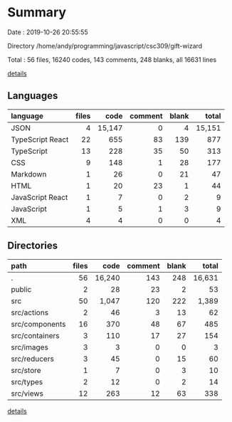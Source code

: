 # Summary

Date : 2019-10-26 20:55:55

Directory /home/andy/programming/javascript/csc309/gift-wizard

Total : 56 files,  16240 codes, 143 comments, 248 blanks, all 16631 lines

[details](details.md)

## Languages
| language | files | code | comment | blank | total |
| :--- | ---: | ---: | ---: | ---: | ---: |
| JSON | 4 | 15,147 | 0 | 4 | 15,151 |
| TypeScript React | 22 | 655 | 83 | 139 | 877 |
| TypeScript | 13 | 228 | 35 | 50 | 313 |
| CSS | 9 | 148 | 1 | 28 | 177 |
| Markdown | 1 | 26 | 0 | 21 | 47 |
| HTML | 1 | 20 | 23 | 1 | 44 |
| JavaScript React | 1 | 7 | 0 | 2 | 9 |
| JavaScript | 1 | 5 | 1 | 3 | 9 |
| XML | 4 | 4 | 0 | 0 | 4 |

## Directories
| path | files | code | comment | blank | total |
| :--- | ---: | ---: | ---: | ---: | ---: |
| . | 56 | 16,240 | 143 | 248 | 16,631 |
| public | 2 | 28 | 23 | 2 | 53 |
| src | 50 | 1,047 | 120 | 222 | 1,389 |
| src/actions | 2 | 46 | 3 | 13 | 62 |
| src/components | 16 | 370 | 48 | 67 | 485 |
| src/containers | 3 | 110 | 17 | 27 | 154 |
| src/images | 3 | 3 | 0 | 0 | 3 |
| src/reducers | 3 | 45 | 0 | 15 | 60 |
| src/store | 1 | 7 | 0 | 3 | 10 |
| src/types | 2 | 12 | 0 | 2 | 14 |
| src/views | 12 | 263 | 12 | 63 | 338 |

[details](details.md)